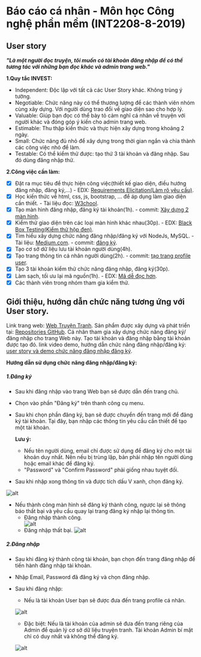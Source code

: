 # Báo cáo cá nhân - Môn học Công nghệ phần mềm (INT2208-8-2019)

## User story
***"Là một người đọc truyện, tôi muốn có tài khoản đăng nhập để có thể tương tác với những bạn đọc khác và admin trang web."***

**1.Quy tắc INVEST:** 

- Independent: Độc lập với tất cả các User Story khác. Không trùng ý tưởng.
- Negotiable: Chức năng này có thể thương lượng để các thành viên nhóm cùng xây dựng. Với người dùng trao đổi về giao diện sao cho hợp lý.
- Valuable: Giúp bạn đọc có thể bày tỏ cảm nghĩ cá nhân về truyện với người khác và đóng góp ý kiến cho admin trang web.
- Estimable: Thu thập kiến thức và thực hiện xây dựng trong khoảng 2 ngày.
- Small: Chức năng đủ nhỏ để xây dựng trong thời gian ngắn và chia thành các công việc nhỏ để làm.
- Testable: Có thể kiểm thử được: tạo thứ 3 tài khoản và đăng nhập. Sau đó dùng đăng nhập thử.
 
 **2.Công việc cần làm:**
- [x] Đặt ra mục tiêu để thực hiện công việc(thiết kế giao diện, điều hướng đăng nhập, đăng ký,...)
       - EDX: [Requirements Elicitation(Làm rõ yêu cầu)](https://docs.google.com/document/d/1a4i_31R8WBUAnF91syr1FwBpKoAiTY6rEJt1xWjb74M/edit#heading=h.fvjpas4blmex).
- [x] Học kiến thức về html, css, js, bootstrap, ... để áp dụng làm giao diện cần thiết. 
       - Tài liệu đọc: [W3chool](https://www.w3schools.com/).
- [x] Tạo màn hình đăng nhập, đăng ký tài khoản(1h).
       - commit: [Xây dựng 2 màn hình](https://github.com/phamhung99/Website-truyen-tranh/commit/77f9e361555b9cfce30af3eb3b85798dcd090215).
- [x] Kiểm thử giao diện trên các loại màn hình khác nhau(30p).
       - EDX: [Black Box Testing(Kiểm thử hộp đen)](https://docs.google.com/document/d/1a4i_31R8WBUAnF91syr1FwBpKoAiTY6rEJt1xWjb74M/edit#heading=h.zhrswbsdiifd).
- [x] Tìm hiểu xây dựng chức năng đăng nhập/đăng ký với NodeJs, MySQL.
      - Tài liệu: [Medium.com](https://medium.com/technoetics/handling-user-login-and-registration-using-nodejs-and-mysql-81b146e37419).
      - commit: [đăng ký](https://github.com/tiep2999/Website-truyen-tranh/commit/f8f6092d65bd87ed711b42b515dc736bf37d3d9e).
- [x] Tạo cơ sở dữ liệu lưu tài khoản người dùng(4h).
- [x] Tạo trang thông tin cá nhân người dùng(2h).
      - commit: [tạo trang profile user](https://github.com/tiep2999/Website-truyen-tranh/commit/1c1b2627cf66a2fd35fefcb4aaddf3f7c76c33a6).
- [x] Tạo 3 tài khoản kiểm thử chức năng đăng nhập, đăng ký(30p).
- [x] Làm sạch, tối ưu lại mã nguồn(1h).
      - EDX: [Mã dễ đọc hơn](https://docs.google.com/document/d/1a4i_31R8WBUAnF91syr1FwBpKoAiTY6rEJt1xWjb74M/edit#heading=h.ocf6iosigvwc).
- [x] Các thành viên trong nhóm tham gia kiểm thử.
## Giới thiệu, hướng dẫn chức năng tương ứng với User story.
   Link trang web: [Web Truyện Tranh]().
   Sản phẩm được xây dựng và phát triển tại: [Repositories GitHub](https://github.com/phamhung99/Website-truyen-tranh).
   Cá nhân tham gia xây dựng chức năng đăng ký/đăng nhập cho trang Web này. Tạo tài khoản và đăng nhập bằng tài khoản được tạo đó.
   link video demo, hướng dẫn chức năng đăng nhập/đăng ký: [user story và demo chức năng đăng nhập đăng ký](https://www.youtube.com/watch?v=eeN7UqVwMn8&t=75s).

   **Hướng dẫn sử dụng chức năng đăng nhập/đăng ký:**
   ##### 1.Đăng ký
   - Sau khi đăng nhập vào trang Web bạn sẽ được dẫn đến trang chủ.
   - Chọn vào phần "Đăng ký" trên thanh công cụ menu.
   - Sau khi chọn phần đăng ký, bạn sẽ được chuyển đến trang mới để đăng ký tài khoản. Tại đây, bạn nhập các thông tin yêu cầu cần            thiết để tạo một tài khoản.
   
     **Lưu ý:**
     - Nếu tên người dùng, email chỉ được sử dụng để đăng ký cho một tài khoản duy nhất. Nên nếu bị trùng lặp, bản phải nhập tên người          dùng hoặc email khác để đăng ký.
     - "Password" và "Confirm Password" phải giống nhau tuyệt đối.
     
   - Sau khi nhập xong thông tin và được tích dấu V xanh, chọn đăng ký.
   
   ![alt](https://github.com/tiep2999/aaaa/blob/master/CNPM/enterLog.png)
     
   - Nếu thành công màn hình sẽ đăng ký thành công, ngược lại sẽ thông báo thất bại và yêu cầu quay lại trang đăng ký nhập lại thông          tin.
     - Đăng nhập thành công.  
   ![alt](https://github.com/tiep2999/aaaa/blob/master/CNPM/loginOK.png)
     - Đăng nhập thất bại.
   ![alt](https://github.com/tiep2999/aaaa/blob/master/CNPM/failLog.png)
   
   ##### 2.Đăng nhập
   - Sau khi đăng ký thành công tài khoản, bạn chọn đến trang đăng nhập để tiến hành đăng nhập tài khoản.
   - Nhập Email, Password đã đăng ký và chọn đăng nhập.
   - Sau khi đăng nhập:
      - Nếu là tài khoản User bạn sẽ được đưa đến trang profile cá nhân.
      
      ![alt](https://github.com/tiep2999/aaaa/blob/master/CNPM/profile.png)
      
      - Đặc biệt: Nếu là tài khoản của admin sẽ đưa đến trang riêng của Admin để quản lý cơ sở dữ liệu truyện tranh. Tài khoản Admin bí         mật chỉ có duy nhất và không thể đăng ký.
      
      ![alt](https://github.com/tiep2999/aaaa/blob/master/CNPM/admin.png)
      
      
